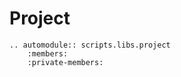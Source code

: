 # Project    

```eval_rst
.. automodule:: scripts.libs.project
    :members:
    :private-members:
```
